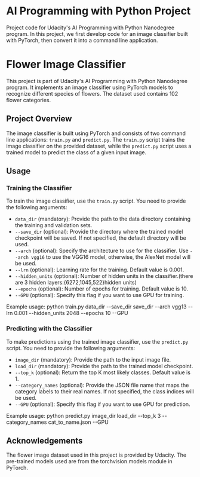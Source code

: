 # AI Programming with Python Project

Project code for Udacity's AI Programming with Python Nanodegree program. In this project, we first develop code for an image classifier built with PyTorch, then convert it into a command line application.
# Flower Image Classifier

This project is part of Udacity's AI Programming with Python Nanodegree program. It implements an image classifier using PyTorch models to recognize different species of flowers. The dataset used contains 102 flower categories.

## Project Overview

The image classifier is built using PyTorch and consists of two command line applications: `train.py` and `predict.py`. The `train.py` script trains the image classifier on the provided dataset, while the `predict.py` script uses a trained model to predict the class of a given input image.

## Usage

### Training the Classifier

To train the image classifier, use the `train.py` script. You need to provide the following arguments:

- `data_dir` (mandatory): Provide the path to the data directory containing the training and validation sets.
- `--save_dir` (optional): Provide the directory where the trained model checkpoint will be saved. If not specified, the default directory will be used.
- `--arch` (optional): Specify the architecture to use for the classifier. Use `--arch vgg16` to use the VGG16 model, otherwise, the AlexNet model will be used.
- `--lrn` (optional): Learning rate for the training. Default value is 0.001.
- `--hidden_units` (optional): Number of hidden units in the classifier.(there are 3 hidden layers:{6272,1045,522}hidden units)
- `--epochs` (optional): Number of epochs for training. Default value is 10.
- `--GPU` (optional): Specify this flag if you want to use GPU for training.

Example usage:
python train.py data_dir --save_dir save_dir --arch vgg13 --lrn 0.001 --hidden_units 2048 --epochs 10 --GPU

### Predicting with the Classifier

To make predictions using the trained image classifier, use the `predict.py` script. You need to provide the following arguments:

- `image_dir` (mandatory): Provide the path to the input image file.
- `load_dir` (mandatory): Provide the path to the trained model checkpoint.
- `--top_k` (optional): Return the top K most likely classes. Default value is 1.
- `--category_names` (optional): Provide the JSON file name that maps the category labels to their real names. If not specified, the class indices will be used.
- `--GPU` (optional): Specify this flag if you want to use GPU for prediction.

Example usage:
python predict.py image_dir load_dir --top_k 3 --category_names cat_to_name.json --GPU

## Acknowledgements

The flower image dataset used in this project is provided by Udacity. The pre-trained models used are from the torchvision.models module in PyTorch.

